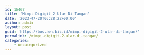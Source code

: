 ```yaml
---
id: 16467
title: 'Mimpi Digigit 2 Ular Di Tangan'
date: '2023-07-20T03:28:22+00:00'
author: admin
layout: post
guid: 'https://bos.awn.biz.id/mimpi-digigit-2-ular-di-tangan/'
permalink: /mimpi-digigit-2-ular-di-tangan/
categories:
    - Uncategorized
---
```


